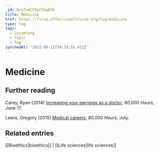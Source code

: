 ```yaml
---
_id: Nru7n4CCPpChDqB7K
title: Medicine
href: https://forum.effectivealtruism.org/tag/medicine
type: tag
tags:
  - LessWrong
  - Topic
  - Tag
synchedAt: '2022-09-11T14:33:51.411Z'
---
```

# Medicine

Further reading
---------------

Carey, Ryan (2014) [Increasing your earnings as a doctor](https://80000hours.org/2014/06/increasing-your-earnings-as-a-doctor/), *80,000 Hours*, June 17.

Lewis, Gregory (2015) [Medical careers](https://80000hours.org/career-reviews/medical-careers/), *80,000 Hours*, July.

Related entries
---------------

[[Bioethics|bioethics]] | [[Life sciences|life sciences]]